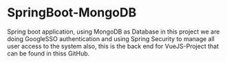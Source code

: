 # SpringBoot-MongoDB
Spring boot application, using MongoDB as Database
in this project we are doing GoogleSSO authentication
and using Spring Security to manage all user access to the system
also, this is the back end for VueJS-Project that can be found in thiss GitHub.
